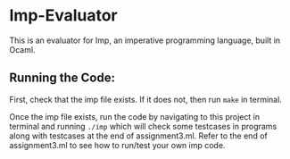 # Imp-Evaluator
This is an evaluator for Imp, an imperative programming language, built in Ocaml.

## Running the Code: ##

First, check that the imp file exists. If it does not, then run ```make``` in terminal.

Once the imp file exists, run the code by navigating to this project in terminal and running ```./imp``` which will check some testcases in programs along with testcases at the end of assignment3.ml. Refer to the end of assignment3.ml to see how to run/test your own imp code.
